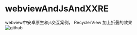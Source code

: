 # webviewAndJsAndXXRE
webview中安卓原生和js交互案例， RecyclerView 加上折叠的效果
<br>![github](/res/mipmap-xhdpi/ic_launcher.png)

